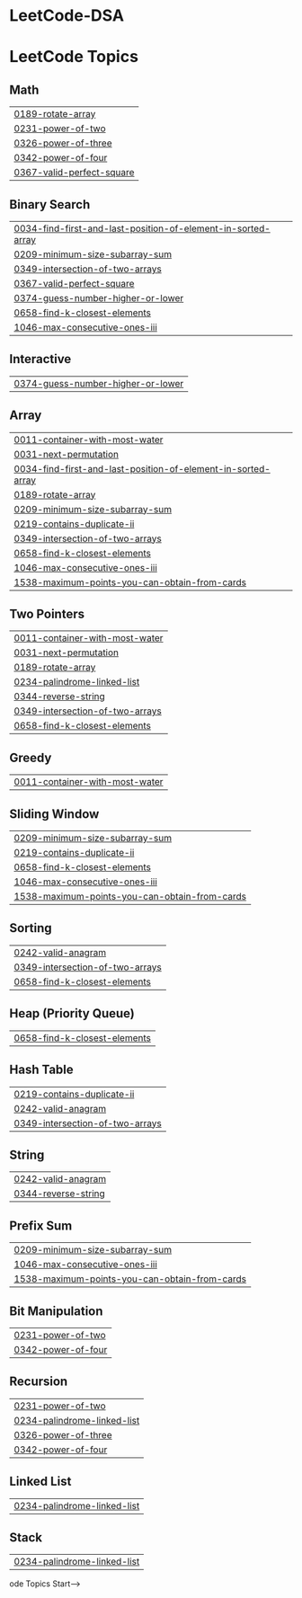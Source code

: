 # LeetCode-DSA

<!---LeetCode Topics Start-->
# LeetCode Topics
## Math
|  |
| ------- |
| [0189-rotate-array](https://github.com/amulyakurapat/LeetCode-DSA/tree/master/0189-rotate-array) |
| [0231-power-of-two](https://github.com/amulyakurapat/LeetCode-DSA/tree/master/0231-power-of-two) |
| [0326-power-of-three](https://github.com/amulyakurapat/LeetCode-DSA/tree/master/0326-power-of-three) |
| [0342-power-of-four](https://github.com/amulyakurapat/LeetCode-DSA/tree/master/0342-power-of-four) |
| [0367-valid-perfect-square](https://github.com/amulyakurapat/LeetCode-DSA/tree/master/0367-valid-perfect-square) |
## Binary Search
|  |
| ------- |
| [0034-find-first-and-last-position-of-element-in-sorted-array](https://github.com/amulyakurapat/LeetCode-DSA/tree/master/0034-find-first-and-last-position-of-element-in-sorted-array) |
| [0209-minimum-size-subarray-sum](https://github.com/amulyakurapat/LeetCode-DSA/tree/master/0209-minimum-size-subarray-sum) |
| [0349-intersection-of-two-arrays](https://github.com/amulyakurapat/LeetCode-DSA/tree/master/0349-intersection-of-two-arrays) |
| [0367-valid-perfect-square](https://github.com/amulyakurapat/LeetCode-DSA/tree/master/0367-valid-perfect-square) |
| [0374-guess-number-higher-or-lower](https://github.com/amulyakurapat/LeetCode-DSA/tree/master/0374-guess-number-higher-or-lower) |
| [0658-find-k-closest-elements](https://github.com/amulyakurapat/LeetCode-DSA/tree/master/0658-find-k-closest-elements) |
| [1046-max-consecutive-ones-iii](https://github.com/amulyakurapat/LeetCode-DSA/tree/master/1046-max-consecutive-ones-iii) |
## Interactive
|  |
| ------- |
| [0374-guess-number-higher-or-lower](https://github.com/amulyakurapat/LeetCode-DSA/tree/master/0374-guess-number-higher-or-lower) |
## Array
|  |
| ------- |
| [0011-container-with-most-water](https://github.com/amulyakurapat/LeetCode-DSA/tree/master/0011-container-with-most-water) |
| [0031-next-permutation](https://github.com/amulyakurapat/LeetCode-DSA/tree/master/0031-next-permutation) |
| [0034-find-first-and-last-position-of-element-in-sorted-array](https://github.com/amulyakurapat/LeetCode-DSA/tree/master/0034-find-first-and-last-position-of-element-in-sorted-array) |
| [0189-rotate-array](https://github.com/amulyakurapat/LeetCode-DSA/tree/master/0189-rotate-array) |
| [0209-minimum-size-subarray-sum](https://github.com/amulyakurapat/LeetCode-DSA/tree/master/0209-minimum-size-subarray-sum) |
| [0219-contains-duplicate-ii](https://github.com/amulyakurapat/LeetCode-DSA/tree/master/0219-contains-duplicate-ii) |
| [0349-intersection-of-two-arrays](https://github.com/amulyakurapat/LeetCode-DSA/tree/master/0349-intersection-of-two-arrays) |
| [0658-find-k-closest-elements](https://github.com/amulyakurapat/LeetCode-DSA/tree/master/0658-find-k-closest-elements) |
| [1046-max-consecutive-ones-iii](https://github.com/amulyakurapat/LeetCode-DSA/tree/master/1046-max-consecutive-ones-iii) |
| [1538-maximum-points-you-can-obtain-from-cards](https://github.com/amulyakurapat/LeetCode-DSA/tree/master/1538-maximum-points-you-can-obtain-from-cards) |
## Two Pointers
|  |
| ------- |
| [0011-container-with-most-water](https://github.com/amulyakurapat/LeetCode-DSA/tree/master/0011-container-with-most-water) |
| [0031-next-permutation](https://github.com/amulyakurapat/LeetCode-DSA/tree/master/0031-next-permutation) |
| [0189-rotate-array](https://github.com/amulyakurapat/LeetCode-DSA/tree/master/0189-rotate-array) |
| [0234-palindrome-linked-list](https://github.com/amulyakurapat/LeetCode-DSA/tree/master/0234-palindrome-linked-list) |
| [0344-reverse-string](https://github.com/amulyakurapat/LeetCode-DSA/tree/master/0344-reverse-string) |
| [0349-intersection-of-two-arrays](https://github.com/amulyakurapat/LeetCode-DSA/tree/master/0349-intersection-of-two-arrays) |
| [0658-find-k-closest-elements](https://github.com/amulyakurapat/LeetCode-DSA/tree/master/0658-find-k-closest-elements) |
## Greedy
|  |
| ------- |
| [0011-container-with-most-water](https://github.com/amulyakurapat/LeetCode-DSA/tree/master/0011-container-with-most-water) |
## Sliding Window
|  |
| ------- |
| [0209-minimum-size-subarray-sum](https://github.com/amulyakurapat/LeetCode-DSA/tree/master/0209-minimum-size-subarray-sum) |
| [0219-contains-duplicate-ii](https://github.com/amulyakurapat/LeetCode-DSA/tree/master/0219-contains-duplicate-ii) |
| [0658-find-k-closest-elements](https://github.com/amulyakurapat/LeetCode-DSA/tree/master/0658-find-k-closest-elements) |
| [1046-max-consecutive-ones-iii](https://github.com/amulyakurapat/LeetCode-DSA/tree/master/1046-max-consecutive-ones-iii) |
| [1538-maximum-points-you-can-obtain-from-cards](https://github.com/amulyakurapat/LeetCode-DSA/tree/master/1538-maximum-points-you-can-obtain-from-cards) |
## Sorting
|  |
| ------- |
| [0242-valid-anagram](https://github.com/amulyakurapat/LeetCode-DSA/tree/master/0242-valid-anagram) |
| [0349-intersection-of-two-arrays](https://github.com/amulyakurapat/LeetCode-DSA/tree/master/0349-intersection-of-two-arrays) |
| [0658-find-k-closest-elements](https://github.com/amulyakurapat/LeetCode-DSA/tree/master/0658-find-k-closest-elements) |
## Heap (Priority Queue)
|  |
| ------- |
| [0658-find-k-closest-elements](https://github.com/amulyakurapat/LeetCode-DSA/tree/master/0658-find-k-closest-elements) |
## Hash Table
|  |
| ------- |
| [0219-contains-duplicate-ii](https://github.com/amulyakurapat/LeetCode-DSA/tree/master/0219-contains-duplicate-ii) |
| [0242-valid-anagram](https://github.com/amulyakurapat/LeetCode-DSA/tree/master/0242-valid-anagram) |
| [0349-intersection-of-two-arrays](https://github.com/amulyakurapat/LeetCode-DSA/tree/master/0349-intersection-of-two-arrays) |
## String
|  |
| ------- |
| [0242-valid-anagram](https://github.com/amulyakurapat/LeetCode-DSA/tree/master/0242-valid-anagram) |
| [0344-reverse-string](https://github.com/amulyakurapat/LeetCode-DSA/tree/master/0344-reverse-string) |
## Prefix Sum
|  |
| ------- |
| [0209-minimum-size-subarray-sum](https://github.com/amulyakurapat/LeetCode-DSA/tree/master/0209-minimum-size-subarray-sum) |
| [1046-max-consecutive-ones-iii](https://github.com/amulyakurapat/LeetCode-DSA/tree/master/1046-max-consecutive-ones-iii) |
| [1538-maximum-points-you-can-obtain-from-cards](https://github.com/amulyakurapat/LeetCode-DSA/tree/master/1538-maximum-points-you-can-obtain-from-cards) |
## Bit Manipulation
|  |
| ------- |
| [0231-power-of-two](https://github.com/amulyakurapat/LeetCode-DSA/tree/master/0231-power-of-two) |
| [0342-power-of-four](https://github.com/amulyakurapat/LeetCode-DSA/tree/master/0342-power-of-four) |
## Recursion
|  |
| ------- |
| [0231-power-of-two](https://github.com/amulyakurapat/LeetCode-DSA/tree/master/0231-power-of-two) |
| [0234-palindrome-linked-list](https://github.com/amulyakurapat/LeetCode-DSA/tree/master/0234-palindrome-linked-list) |
| [0326-power-of-three](https://github.com/amulyakurapat/LeetCode-DSA/tree/master/0326-power-of-three) |
| [0342-power-of-four](https://github.com/amulyakurapat/LeetCode-DSA/tree/master/0342-power-of-four) |
## Linked List
|  |
| ------- |
| [0234-palindrome-linked-list](https://github.com/amulyakurapat/LeetCode-DSA/tree/master/0234-palindrome-linked-list) |
## Stack
|  |
| ------- |
| [0234-palindrome-linked-list](https://github.com/amulyakurapat/LeetCode-DSA/tree/master/0234-palindrome-linked-list) |
<!---LeetCode Topics End-->ode Topics Start-->

